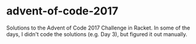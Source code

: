 # advent-of-code-2017

Solutions to the Advent of Code 2017 Challenge in Racket. In some of the days, I didn't code the solutions (e.g. Day 3), but figured it out manually.

